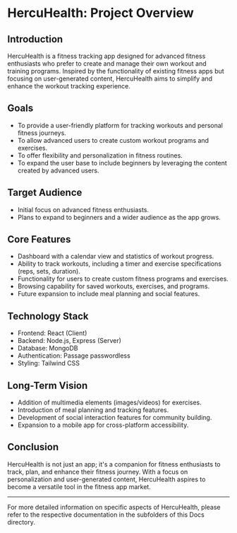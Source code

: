 # HercuHealth: Project Overview

## Introduction

HercuHealth is a fitness tracking app designed for advanced fitness enthusiasts who prefer to create and manage their own workout and training programs. Inspired by the functionality of existing fitness apps but focusing on user-generated content, HercuHealth aims to simplify and enhance the workout tracking experience.

## Goals

- To provide a user-friendly platform for tracking workouts and personal fitness journeys.
- To allow advanced users to create custom workout programs and exercises.
- To offer flexibility and personalization in fitness routines.
- To expand the user base to include beginners by leveraging the content created by advanced users.

## Target Audience

- Initial focus on advanced fitness enthusiasts.
- Plans to expand to beginners and a wider audience as the app grows.

## Core Features

- Dashboard with a calendar view and statistics of workout progress.
- Ability to track workouts, including a timer and exercise specifications (reps, sets, duration).
- Functionality for users to create custom fitness programs and exercises.
- Browsing capability for saved workouts, exercises, and programs.
- Future expansion to include meal planning and social features.

## Technology Stack

- Frontend: React (Client)
- Backend: Node.js, Express (Server)
- Database: MongoDB
- Authentication: Passage passwordless
- Styling: Tailwind CSS

## Long-Term Vision

- Addition of multimedia elements (images/videos) for exercises.
- Introduction of meal planning and tracking features.
- Development of social interaction features for community building.
- Expansion to a mobile app for cross-platform accessibility.

## Conclusion

HercuHealth is not just an app; it's a companion for fitness enthusiasts to track, plan, and enhance their fitness journey. With a focus on personalization and user-generated content, HercuHealth aspires to become a versatile tool in the fitness app market.

---

For more detailed information on specific aspects of HercuHealth, please refer to the respective documentation in the subfolders of this Docs directory.
